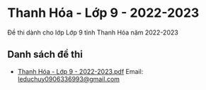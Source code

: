 # Thanh Hóa - Lớp 9 - 2022-2023

Đề thi dành cho lớp Lớp 9 tỉnh Thanh Hóa năm 2022-2023

## Danh sách đề thi

- [Thanh Hóa - Lớp 9 - 2022-2023.pdf](Thanh%20Hóa%20-%20Lớp%209%20-%202022-2023.pdf)
Email: leduchuy0906336993@gmail.com

